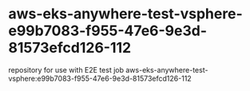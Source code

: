# aws-eks-anywhere-test-vsphere-e99b7083-f955-47e6-9e3d-81573efcd126-112
repository for use with E2E test job aws-eks-anywhere-test-vsphere:e99b7083-f955-47e6-9e3d-81573efcd126-112
